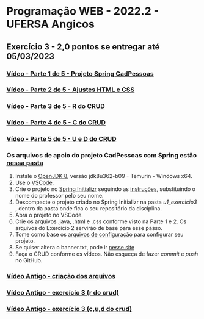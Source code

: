 # Programação WEB - 2022.2 - UFERSA Angicos
## Exercício 3 - 2,0 pontos se entregar até 05/03/2023

### [Vídeo - Parte 1 de 5 - Projeto Spring CadPessoas](https://drive.google.com/open?id=1JsB8iMsSz06AO6N1CkxrSqUoZzgRSD58)
### [Vídeo - Parte 2 de 5 - Ajustes HTML e CSS](https://drive.google.com/open?id=1KAldumLoLzS7jMwj8y4fNvh1-FxFat2u)
### [Vídeo - Parte 3 de 5 - R do CRUD](#)
### [Vídeo - Parte 4 de 5 - C do CRUD](#)
### [Vídeo - Parte 5 de 5 - U e D do CRUD](#)

### Os arquivos de apoio do projeto CadPessoas com Spring estão [nessa pasta](https://drive.google.com/open?id=17-KGWKYdf9qTHCMfD6ZVPP4DsKt-rjpZ)

1. Instale o [OpenJDK 8](https://adoptium.net/?variant=openjdk8&jvmVariant=hotspot), versão jdk8u362-b09 - Temurin - Windows x64.
2. Use o [VSCode](https://code.visualstudio.com/).
4. Crie o projeto no [Spring Initializr](https://start.spring.io/) seguindo as [instruções](https://drive.google.com/open?id=17htKMi-29yO4uio_4ObtZQA5SBqs5jgm), substituindo o nome do professor pelo seu nome.
5. Descompacte o projeto criado no Spring Initializr na pasta _u1_exercicio3_ , dentro da pasta onde fica o seu repositório da disciplina.
6. Abra o projeto no VSCode.
8. Crie os arquivos .java, .html e .css conforme visto na Parte 1 e 2. Os arquivos do Exercício 2 servirão de base para esse passo.
9.  Tome como base os [arquivos de configuração](https://drive.google.com/open?id=1KHCRiDnNdD0np01QIibX6PQisLJKGed-) para configurar seu projeto.
10. Se quiser altera o banner.txt, pode ir [nesse site](https://patorjk.com/software/taag/#p=display&f=Big&t=PWEB%202022.2)
11. Faça o CRUD conforme os vídeos. Não esqueça de fazer _commit_ e _push_ no GitHub.








### [Vídeo Antigo - criação dos arquivos](https://drive.google.com/open?id=17dJrwgpZTMi8ZsBrLPAGze9HF-SsyqlO)

### [Vídeo Antigo - exercício 3 (r do crud)](https://drive.google.com/file/d/1s0j2dqfTjcpiWqMlyD0KhSJJy4AV0g9p)

### [Vídeo Antigo - exercício 3 (c,u,d do crud)](https://drive.google.com/file/d/1MRpWvcjpqkehnb9pfSC1Jj38eeOylg_0)